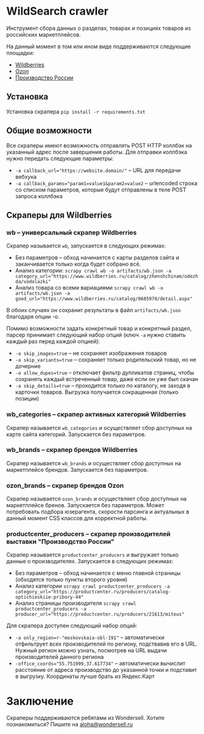 # WildSearch crawler

Инструмент сбора данных о разделах, товарах и позициях товаров из российских маркетплейсов.

На данный момент в том или ином виде поддерживаются следующие площадки:

- [Wildberries](https://www.wildberries.ru)
- [Ozon](https://www.ozon.ru)
- [Производство России](https://productcenter.ru)

## Установка

Установка скрапера `pip install -r requirements.txt`

## Общие возможности

Все скраперы имеют возможность отправлять POST HTTP коллбэк на указанный адрес после завершения работы. Для отправки коллбэка нужно передать следующие параметры:

- `-a callback_url="https://website.domain/"` – URL для передачи вебхука
- `-a callback_params="param1=value1&param2=value2` – urlencoded строка со списком параметров, которые будут отправлены в теле POST запроса коллбэка

## Скраперы для Wildberries

### wb – универсальный скрапер Wildberries

Скрапер называется `wb`, запускается в следующих режимах:

- Без параметров – обход начинается с карты разделов сайта и заканчивается только когда будет собрано всё.
- Анализ категории: `scrapy crawl wb -o artifacts/wb.json -a category_url="https://www.wildberries.ru/catalog/zhenshchinam/odezhda/vodolazki"`
- Анализ товара со всеми вариациями `scrapy crawl wb -o artifacts/wb.json -a good_url="https://www.wildberries.ru/catalog/8685970/detail.aspx"`

В обоих случаях он сохранит результаты в файл `artifacts/wb.json` благодаря опции -o.

Помимо возможности задать конкретный товар и конкретный раздел, парсер принимает следующий набор опций (ключ `-a` нужно ставить каждый раз перед каждой опцией):

- `-a skip_images=true` – не сохраняет изображения товаров
- `-a skip_variants=true` – сохраняет только родительский товар, но не дочерние
- `-a allow_dupes=true` – отключает фильтр дупликатов страниц, чтобы сохранять каждый встреченный товар, даже если он уже был скачан
- `-a skip_details=true` – проходится только по каталогу, не заходя в карточки товаров. Выгрузка получается сокращенная (только позиции)

### wb_categories – скрапер активных категорий Wildberries

Скрапер называется `wb_categories` и осуществляет сбор доступных на карте сайта категорий. Запускается без параметров.

### wb_brands – скрапер брендов Wildberries

Скрапер называется `wb_brands` и осуществляет сбор доступных на маркетплейсе брендов. Запускается без параметров.

### ozon_brands – скрапер брендов Ozon

Скрапер называется `ozon_brands` и осуществляет сбор доступных на маркетплейсе бренов. Запускается без параметров. Может потребовать подбора юзерагента, скорости парсинга и актуальных в данный момент CSS классов для корректной работы.

### productcenter_producers – скрапер производителей выставки "Производство России"

Скрапер называется `productcenter_producers` и выгружает только данные о производителях. Запускается в следующих режимах:

- Без параметров – обход начинается с меню главной страницы (обходятся только пункты второго уровня)
- Анализ категории `scrapy crawl productcenter_producers -a category_url="https://productcenter.ru/producers/catalog-optichieskiie-pribory-44"`
- Анализ страницы производителя `scrapy crawl productcenter_producers -a producer_url="https://productcenter.ru/producers/21613/miteus"`

Для скрапера доступен следующий набор опций:

- `-a only_region=r-"moskovskaia-obl-191"` – автоматически отфильтрует всех производителей по региону, подствавив его в URL. Нужный регион можно узнать, посмотрев на URL выдачи производителей данного региона
- `-office_coords="55.751999,37.617734"` – автоматически вычислит расстояние от адреса производство до указанной точки и подставит в выгрузку. Координаты лучше брать из Яндекс.Карт

# Заключение

Скраперы поддерживаются ребятами из Wondersell. Хотите познакомиться? Пишите на aloha@wondersell.ru